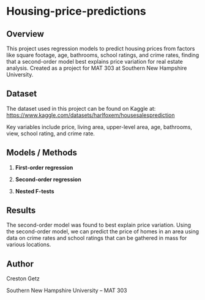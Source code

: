# Housing-price-predictions

## Overview
This project uses regression models to predict housing prices from factors like square footage, age, bathrooms, school ratings, and crime rates, finding that a second-order model best explains price variation for real estate analysis.
Created as a project for MAT 303 at Southern New Hampshire University.

## Dataset
The dataset used in this project can be found on Kaggle at: https://www.kaggle.com/datasets/harlfoxem/housesalesprediction

Key variables include price, living area, upper-level area, age, bathrooms, view, school rating, and crime rate.

## Models / Methods
1. **First-order regression**

2. **Second-order regression**

3. **Nested F-tests**

## Results 
The second-order model was found to best explain price variation. 
Using the second-order model, we can predict the price of homes in an area using data on crime rates and school ratings that can be gathered in mass for various locations.

## Author 
Creston Getz

Southern New Hampshire University – MAT 303


